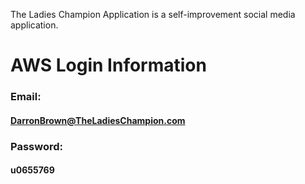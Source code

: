 
The Ladies Champion Application is a self-improvement social media application. 

# AWS Login Information

### Email:
#### DarronBrown@TheLadiesChampion.com

### Password: 
#### u0655769


